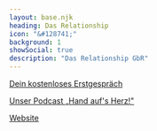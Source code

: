 ```yaml
---
layout: base.njk
heading: Das Relationship
icon: "&#128741;"
background: 1
showSocial: true
description: "Das Relationship GbR"
---
```

<p><a href="https://erstgespräch.dasrelationship.com/">Dein kostenloses Erstgespräch</a></p>
<p><a href="https://multi.dasrelationship.com/handaufsherz/">Unser Podcast „Hand auf's Herz!"</a></p>
<p><a href="https://dasrelationship.com/">Website</a></p>